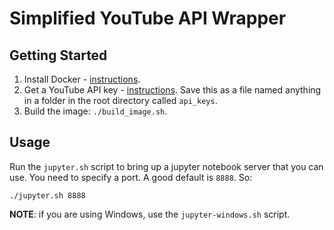 # Simplified YouTube API Wrapper

## Getting Started

1. Install Docker - [instructions](https://docs.docker.com/engine/install/).
2. Get a YouTube API key - [instructions](https://hackmd.io/o08YEPCWRyCDlgYU4H6PPA).
   Save this as a file named anything in a folder in the root directory called `api_keys`.
3. Build the image: `./build_image.sh`.

## Usage

Run the `jupyter.sh` script to bring up a jupyter notebook
server that you can use. You need to specify a port.
A good default is `8888`. So:

```
./jupyter.sh 8888
```

**NOTE**: if you are using Windows, use the `jupyter-windows.sh` script.
